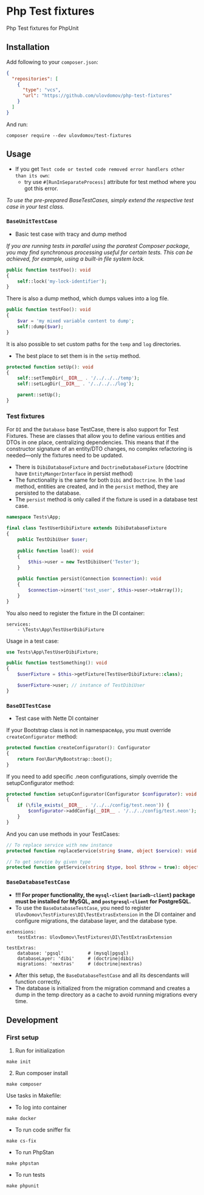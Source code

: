 # Php Test fixtures

Php Test fixtures for PhpUnit

## Installation

Add following to your `composer.json`:

```json
{
  "repositories": [
    {
      "type": "vcs",
      "url": "https://github.com/ulovdomov/php-test-fixtures"
    }
  ]
}
```

And run:

```shell
composer require --dev ulovdomov/test-fixtures
```

## Usage

- If you get `Test code or tested code removed error handlers other than its own`:
  - try use `#[RunInSeparateProcess]` attribute for test method where you got this error.

_To use the pre-prepared BaseTestCases, simply extend the respective test case in your test class._

### `BaseUnitTestCase`

- Basic test case with tracy and dump method

_If you are running tests in parallel using the paratest Composer package, you may find synchronous processing useful
for certain tests. This can be achieved, for example, using a built-in file system lock._

```php
public function testFoo(): void
{
    self::lock('my-lock-identifier');
}
```

There is also a dump method, which dumps values into a log file.
```php
public function testFoo(): void
{
    $var = 'my mixed variable content to dump';
    self::dump($var);
}
```

It is also possible to set custom paths for the `temp` and `log` directories.

- The best place to set them is in the `setUp` method.

```php
protected function setUp(): void
{
    self::setTempDir(__DIR__ . '/../../../temp');
    self::setLogDir(__DIR__ . '/../../../log');

    parent::setUp();
}
```

### Test fixtures

For `DI` and the `Database` base TestCase, there is also support for Test Fixtures. These are classes that allow you
to define various entities and DTOs in one place, centralizing dependencies. This means that if the constructor
signature of an entity/DTO changes, no complex refactoring is needed—only the fixtures need to be updated.

- There is `DibiDatabaseFixture` and `DoctrineDatabaseFixture` (doctrine have `EntityMangerInterface` in persist method)
- The functionality is the same for both `Dibi` and `Doctrine`. In the `load` method, entities are created, and in the `persist` method, they are persisted to the database.
- The `persist` method is only called if the fixture is used in a database test case.

```php
namespace Tests\App;

final class TestUserDibiFixture extends DibiDatabaseFixture
{
    public TestDibiUser $user;
    
    public function load(): void
    {
        $this->user = new TestDibiUser('Tester');
    }

    public function persist(Connection $connection): void
    {
        $connection->insert('test_user', $this->user->toArray());
    }
}
```

You also need to register the fixture in the DI container:

```neon
services:
    - \Tests\App\TestUserDibiFixture
```

Usage in a test case:

```php
use Tests\App\TestUserDibiFixture;

public function testSomething(): void
{
    $userFixture = $this->getFixture(TestUserDibiFixture::class);

    $userFixture->user; // instance of TestDibiUser
}
```

### `BaseDITestCase`

- Test case with Nette DI container

If your Bootstrap class is not in namespace`App`, you must override `createConfigurator` method:

```php
protected function createConfigurator(): Configurator
{
    return Foo\Bar\MyBootstrap::boot();
}
```

If you need to add specific .neon configurations, simply override the setupConfigurator method:

```php
protected function setupConfigurator(Configurator $configurator): void
{
    if (\file_exists(__DIR__ . '/../../config/test.neon')) {
        $configurator->addConfig(__DIR__ . '/../../config/test.neon');
    }
}
```

And you can use methods in your TestCases:

```php
// To replace service with new instance
protected function replaceService(string $name, object $service): void

// To get service by given type
protected function getService(string $type, bool $throw = true): object|null
```

### `BaseDatabaseTestCase`

- **!!! For proper functionality, the `mysql-client` (`mariadb-client`) package must be installed for MySQL, and `postgresql-client` for PostgreSQL.**
- To use the `BaseDatabaseTestCase`, you need to register `UlovDomov\TestFixtures\DI\TestExtrasExtension` in the DI container and configure migrations, the database layer, and the database type.

```neon
extensions:
    testExtras: UlovDomov\TestFixtures\DI\TestExtrasExtension

testExtras:
    database: 'pgsql'         # (mysql|pgsql)
    databaseLayer: 'dibi'     # (doctrine|dibi)
    migrations: 'nextras'     # (doctrine|nextras)
```

- After this setup, the `BaseDatabaseTestCase` and all its descendants will function correctly.
- The database is initialized from the migration command and creates a dump in the temp directory as a cache to avoid running migrations every time.

## Development

### First setup

1. Run for initialization
```shell
make init
```
2. Run composer install
```shell
make composer
```

Use tasks in Makefile:

- To log into container
```shell
make docker
```
- To run code sniffer fix
```shell
make cs-fix
```
- To run PhpStan
```shell
make phpstan
```
- To run tests
```shell
make phpunit
```